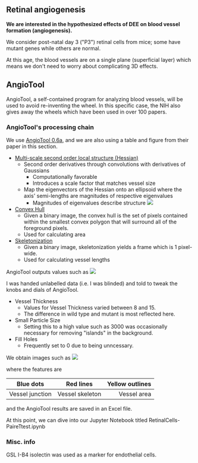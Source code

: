 ## Retinal angiogenesis

**We are interested in the hypothesized effects of DEE on blood vessel formation (angiogenesis).**

We consider post-natal day 3 ("P3") retinal cells from mice; some have mutant genes while others are normal.

At this age, the blood vessels are on a single plane (superficial layer) which means we don't need to worry about complicating 3D effects. 

## AngioTool
AngioTool, a self-contained program for analyzing blood vessels, will be used to avoid re-inventing the wheel. In this specific case, the NIH also gives away the wheels which have been used in over 100 papers.

### AngioTool's processing chain
We use [AngioTool 0.6a](https://www.ncbi.nlm.nih.gov/pmc/articles/PMC3217985/), and we are also using a table and figure from their paper in this section.

- [Multi-scale second order local structure (Hessian)](http://www.tecn.upf.es/~afrangi/articles/miccai1998.pdf)
    - Second order derivatives through convolutions with derivatives of Gaussians
        - Computationally favorable
        - Introduces a scale factor that matches vessel size
    - Map the eigenvectors of the Hessian onto an ellipsoid where the axis' semi-lengths are magnitudes of respective eigenvalues
        - Magnitudes of eigenvalues describe structure
        ![]({{"/img/HessianEigenValues.PNG"|absolute_url}})
- [Convex Hull](http://scikit-image.org/docs/dev/auto_examples/edges/plot_convex_hull.html#sphx-glr-auto-examples-edges-plot-convex-hull-py)
    - Given a binary image, the convex hull is the set of pixels contained within the smallest convex polygon that will surround all of the foreground pixels.
    - Used for calculating area
- [Skeletonization](http://scikit-image.org/docs/dev/auto_examples/edges/plot_skeleton.html#sphx-glr-auto-examples-edges-plot-skeleton-py)
    - Given a binary image, skeletonization yields a frame which is 1 pixel-wide.
    - Used for calculating vessel lengths

AngioTool outputs values such as 
![]({{"/img/angiotooltable.png"|absolute_url}})

I was handed unlabelled data (i.e. I was blinded) and told to tweak the knobs and dials of AngioTool. 

- Vessel Thickness
  - Values for Vessel Thickness varied between 8 and 15.
  - The difference in wild type and mutant is most reflected here.
- Small Particle Size
  - Setting this to a high value such as 3000 was occasionally necessary for removing "islands" in the background.
- Fill Holes
  - Frequently set to 0 due to being unncessary.

We obtain images such as 
![]({{"/img/36-4b-field1result.jpg"|absolute_url}})

where the features are

| Blue dots       | Red lines       | Yellow outlines  |
| --------------- |:---------------:| ----------------:|
| Vessel junction | Vessel skeleton | Vessel area      |

and the AngioTool results are saved in an Excel file.

At this point, we can dive into our Jupyter Notebook titled RetinalCells-PaireTtest.ipynb

### Misc. info

GSL I-B4 isolectin was used as a marker for endothelial cells. 
